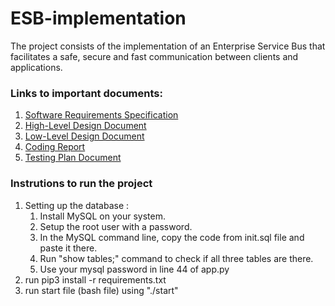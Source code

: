 # ESB-implementation
The project consists of the implementation of an Enterprise Service Bus that facilitates a safe, secure and fast communication between clients and applications.

### Links to important documents:
1. [Software Requirements Specification ](https://github.com/CS305-software-Engineering/ESB-implementation/wiki/SRS-Document)
2. [High-Level Design Document ](https://github.com/CS305-software-Engineering/ESB-implementation/wiki/High-Level-Design-Document)
3. [Low-Level Design Document ](https://github.com/CS305-software-Engineering/ESB-implementation/wiki/Low-Level-Design-Document)
4. [Coding Report](https://github.com/CS305-software-Engineering/ESB-implementation/wiki/Coding-Report)
5. [Testing Plan Document](https://github.com/CS305-software-Engineering/ESB-implementation/wiki/Test-Plan-Document)

### Instrutions to run the project
1. Setting up the database :
    1. Install MySQL on your system.
    2. Setup the root user with a password.
    3. In the MySQL command line, copy the code from init.sql file and paste it there.
    4. Run "show tables;" command to check if all three tables are there.
    5. Use your mysql password in line 44 of app.py 
2. run pip3 install -r requirements.txt
3. run start file (bash file) using "./start"
